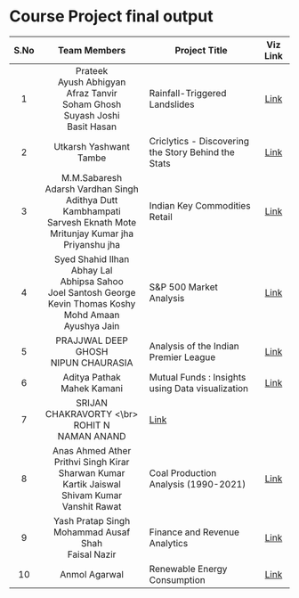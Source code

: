 # Course Project final output 

| S.No  | Team Members | Project Title | Viz Link |
|:------:|:-------------:|---------------|:-------------------:|
|    1   | Prateek </br> Ayush Abhigyan </br> Afraz Tanvir </br> Soham Ghosh </br> Suyash Joshi </br> Basit Hasan| Rainfall-Triggered Landslides | [Link](https://drive.google.com/file/d/1q2qoU9f6WYyr7Fmv47B0qZ6ssufcWotP/view?usp=share_link) 
|    2   | Utkarsh Yashwant Tambe | Criclytics - Discovering the Story Behind the Stats | [Link](https://bit.ly/3zy2vkk) |
|    3  |  M.M.Sabaresh </br>  Adarsh Vardhan Singh </br>  Adithya Dutt Kambhampati </br> Sarvesh Eknath Mote </br> Mritunjay Kumar jha </br> Priyanshu jha  |  Indian Key Commodities Retail | [Link](https://drive.google.com/file/d/1CNRz_SngVn1UwhNmddP5suTd7QlMXh7Y/view?usp=share_link) |
|    4   | Syed Shahid Ilhan </br> Abhay Lal </br> Abhipsa Sahoo</br> Joel Santosh George </br> Kevin Thomas Koshy </br> Mohd Amaan  </br> Ayushya Jain | S&P 500 Market Analysis | [Link](https://youtu.be/lfyqsMxN85o) |
|    5   | PRAJJWAL DEEP GHOSH </br> NIPUN CHAURASIA| Analysis of the Indian Premier League | [Link](https://drive.google.com/file/d/1Dg_q5bu1XIeDiq1uKJHjYfy4szIWXqEY/view?usp=sharing) 
|    6   | Aditya Pathak </br> Mahek Kamani | Mutual Funds : Insights using Data visualization | [Link](https://drive.google.com/file/d/1rGB0EDO8kTRLyB-ERS16MNhl3SKcfs9n/view?usp=sharing) |
|    7   | SRIJAN CHAKRAVORTY <\br> ROHIT N </br> NAMAN ANAND | [Link](https://drive.google.com/file/d/14o2tYam88zHaauttMOnpDPrGvkB72zdG/view?usp=sharing) |
|    8   | Anas Ahmed Ather </br> Prithvi Singh Kirar </br> Sharwan Kumar </br> Kartik Jaiswal </br> Shivam Kumar </br> Vanshit Rawat  | Coal Production Analysis (1990-2021) | [Link](https://anas07860.github.io/Coal-Production-Visual-Analysis/) 
|    9   | Yash Pratap Singh </br> Mohammad Ausaf Shah </br> Faisal Nazir | Finance and Revenue Analytics | [Link](https://drive.google.com/file/d/1RRz_3R5IriDd-WPR6fD3z2RsKMzrA4Rq/view?usp=sharing) |
|    10   | Anmol Agarwal | Renewable Energy Consumption | [Link](https://drive.google.com/file/d/1Ai3JbAph38-sqENzd1W2q8TpC1uZ3jrV/view?usp=share_link) |
